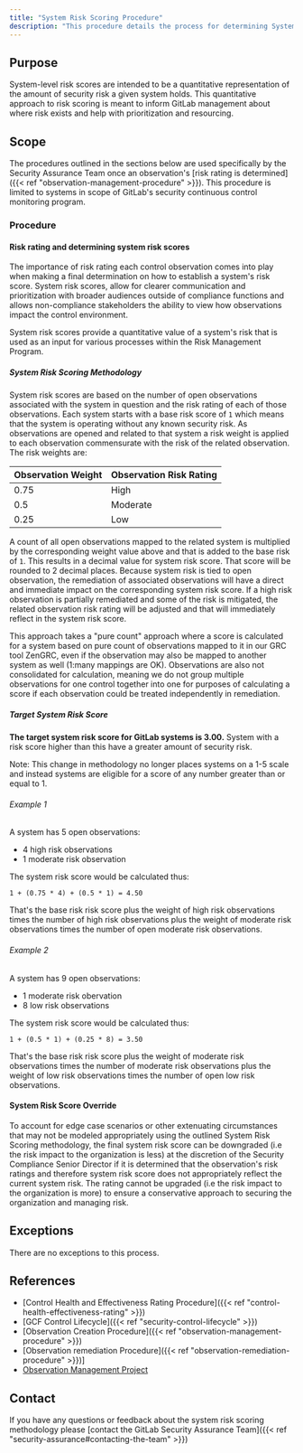 ```yaml
---
title: "System Risk Scoring Procedure"
description: "This procedure details the process for determining System Risk Score."
---
```


## Purpose

System-level risk scores are intended to be a quantitative representation of the amount of security risk a given system holds. This quantitative approach to risk scoring is meant to inform GitLab management about where risk exists and help with prioritization and resourcing.

## Scope

The procedures outlined in the sections below are used specifically by the Security Assurance Team once an observation's [risk rating is determined]({{< ref "observation-management-procedure" >}}). This procedure is limited to systems in scope of GitLab's security continuous control monitoring program.

### Procedure

#### Risk rating and determining system risk scores

The importance of risk rating each control observation comes into play when making a final determination on how to establish a system's risk score. System risk scores, allow for clearer communication and prioritization with broader audiences outside of compliance functions and allows non-compliance stakeholders the ability to view how observations impact the control environment.

System risk scores provide a quantitative value of a system's risk that is used as an input for various processes within the Risk Management Program.

##### System Risk Scoring Methodology

System risk scores are based on the number of open observations associated with the system in question and the risk rating of each of those observations. Each system starts with a base risk score of `1` which means that the system is operating without any known security risk. As observations are opened and related to that system a risk weight is applied to each observation commensurate with the risk of the related observation. The risk weights are:

| Observation Weight | Observation Risk Rating |
|--------------------|-------------------------|
| 0.75               | High                    |
| 0.5                | Moderate                |
| 0.25               | Low                     |

A count of all open observations mapped to the related system is multiplied by the corresponding weight value above and that is added to the base risk of `1`. This results in a decimal value for system risk score. That score will be rounded to 2 decimal places. Because system risk is tied to open observation, the remediation of associated observations will have a direct and immediate impact on the corresponding system risk score. If a high risk observation is partially remediated and some of the risk is mitigated, the related observation risk rating will be adjusted and that will immediately reflect in the system risk score.

This approach takes a "pure count" approach where a score is calculated for a system based on pure count of observations mapped to it in our GRC tool ZenGRC, even if the observation may also be mapped to another system as well (1:many mappings are OK). Observations are also not consolidated for calculation, meaning we do not group multiple observations for one control together into one for purposes of calculating a score if each observation could be treated independently in remediation.

##### Target System Risk Score

**The target system risk score for GitLab systems is 3.00.** System with a risk score higher than this have a greater amount of security risk.

Note: This change in methodology no longer places systems on a 1-5 scale and instead systems are eligible for a score of any number greater than or equal to 1.

###### Example 1

A system has 5 open observations:

- 4 high risk observations
- 1 moderate risk observation

The system risk score would be calculated thus:

```text
1 + (0.75 * 4) + (0.5 * 1) = 4.50
```
<!-- vale handbook.Repetition = NO -->
That's the base risk risk score plus the weight of high risk observations times the number of high risk observations plus the weight of moderate risk observations times the number of open moderate risk observations.

###### Example 2

A system has 9 open observations:

- 1 moderate risk obervation
- 8 low risk observations

The system risk score would be calculated thus:

```text
1 + (0.5 * 1) + (0.25 * 8) = 3.50
```

That's the base risk risk score plus the weight of moderate risk observations times the number of moderate risk observations plus the weight of low risk observations times the number of open low risk observations.
<!-- vale handbook.Repetition = YES -->
#### System Risk Score Override

To account for edge case scenarios or other extenuating circumstances that may not be modeled appropriately using the outlined System Risk Scoring methodology, the final system risk score can be downgraded (i.e the risk impact to the organization is less) at the discretion of the Security Compliance Senior Director if it is determined that the observation's risk ratings and therefore system risk score does not appropriately reflect the current system risk. The rating cannot be upgraded (i.e the risk impact to the organization is more) to ensure a conservative approach to securing the organization and managing risk.

## Exceptions

There are no exceptions to this process.

## References

- [Control Health and Effectiveness Rating Procedure]({{< ref "control-health-effectiveness-rating" >}})
- [GCF Control Lifecycle]({{< ref "security-control-lifecycle" >}})
- [Observation Creation Procedure]({{< ref "observation-management-procedure" >}})
- [Observation remediation Procedure]({{< ref "observation-remediation-procedure" >}})]
- [Observation Management Project](https://gitlab.com/gitlab-com/gl-security/security-assurance/observation-management)

## Contact

If you have any questions or feedback about the system risk scoring methodology please [contact the GitLab Security Assurance Team]({{< ref "security-assurance#contacting-the-team" >}})
